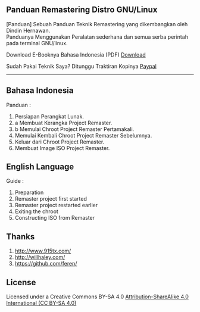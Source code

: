 <h2>Panduan Remastering Distro GNU/Linux</h2>
[Panduan] Sebuah Panduan Teknik Remastering yang dikembangkan oleh Dindin Hernawan.<br>
Panduanya Menggunakan Peralatan sederhana dan semua serba perintah pada terminal GNU/linux.
<p>Download E-Booknya Bahasa Indonesia (PDF) <a href='https://repository.xentaos.org/e-book/E-Book%20Panduan%20Remastering%20Dasar%20Edisi%20Public.pdf' alt='Download'>Download</a></p>
<p>Sudah Pakai Teknik Saya? Ditunggu Traktiran Kopinya <a href='https://www.paypal.me/dindinG41TR3' alt='paypal'>Paypal</a></p>
<hr>
<h2>Bahasa Indonesia</h2>
<a>Panduan :</a>
<ol>
   <li>  Persiapan Perangkat Lunak.</li>
   <li>a Membuat Kerangka Project Remaster.</li>
   <li>b Memulai Chroot Project Remaster Pertamakali.</li>
   <li>  Memulai Kembali Chroot Project Remaster Sebelumnya.</li>
   <li>  Keluar dari Chroot Project Remaster.</li>
   <li>  Membuat Image ISO Project Remaster.</li>
</ol>
<h2>English  Language</h2>
<a>Guide :</a>
<ol>
   <li> Preparation</li>
   <li> Remaster project first started</li>
   <li> Remaster project restarted earlier</li>
   <li> Exiting the chroot</li>
   <li> Constructing ISO from Remaster</li>
</ol> 
<h2>Thanks</h2>
<ol>
   <li><a href='http://www.915tx.com/remaster/' alt='Pustaka'>http://www.915tx.com/</a></li>
   <li><a href='http://willhaley.com/blog/create-a-custom-debian-stretch-live-environment-ubuntu-17-zesty' alt='Pustaka'>http://willhaley.com/</a></li>
   <li><a href='https://github.com/feren/LiveCDCustomisationScripts' alt='Pustaka'>https://github.com/feren/</a></li>
</ol>
<h2>License</h2>
Licensed under a Creative Commons BY-SA 4.0 <a href='https://creativecommons.org/licenses/by-sa/4.0/ alt='cc-by-sa'>Attribution-ShareAlike 4.0 International (CC BY-SA 4.0)</a>

